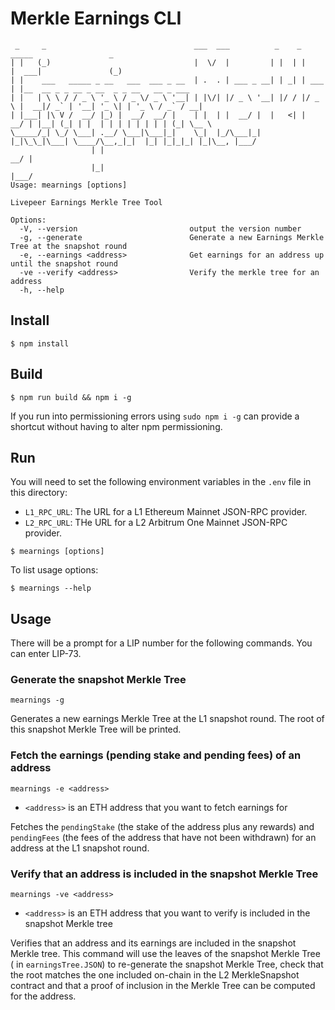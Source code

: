 # Merkle Earnings CLI

```
 _     _                                 ___  ___          _    _        _____                 _
| |   (_)                                |  \/  |         | |  | |      |  ___|               (_)
| |    ___   _____ _ __   ___  ___ _ __  | .  . | ___ _ __| | _| | ___  | |__  __ _ _ __ _ __  _ _ __   __ _ ___
| |   | \ \ / / _ \ '_ \ / _ \/ _ \ '__| | |\/| |/ _ \ '__| |/ / |/ _ \ |  __|/ _` | '__| '_ \| | '_ \ / _` / __|
| |___| |\ V /  __/ |_) |  __/  __/ |    | |  | |  __/ |  |   <| |  __/ | |__| (_| | |  | | | | | | | | (_| \__ \
\_____/_| \_/ \___| .__/ \___|\___|_|    \_|  |_/\___|_|  |_|\_\_|\___| \____/\__,_|_|  |_| |_|_|_| |_|\__, |___/
                  | |                                                                                   __/ |
                  |_|                                                                                  |___/
Usage: mearnings [options]

Livepeer Earnings Merkle Tree Tool

Options:
  -V, --version                         output the version number
  -g, --generate                        Generate a new Earnings Merkle Tree at the snapshot round
  -e, --earnings <address>              Get earnings for an address up until the snapshot round
  -ve --verify <address>                Verify the merkle tree for an address
  -h, --help
```

## Install

```
$ npm install
```

## Build

```
$ npm run build && npm i -g
```

If you run into permissioning errors using `sudo npm i -g` can provide a shortcut without having to alter npm permissioning.

## Run 

You will need to set the following environment variables in the `.env` file in this directory:

- `L1_RPC_URL`: The URL for a L1 Ethereum Mainnet JSON-RPC provider.
- `L2_RPC_URL`: THe URL for a L2 Arbitrum One Mainnet JSON-RPC provider.

```
$ mearnings [options]
```

To list usage options:

```
$ mearnings --help
```

## Usage 

There will be a prompt for a LIP number for the following commands. You can enter LIP-73.

### Generate the snapshot Merkle Tree

`mearnings -g`

Generates a new earnings Merkle Tree at the L1 snapshot round. The root of this snapshot Merkle Tree will be printed.

### Fetch the earnings (pending stake and pending fees) of an address

`mearnings -e <address>`

- `<address>` is an ETH address that you want to fetch earnings for

Fetches the `pendingStake` (the stake of the address plus any rewards) and `pendingFees` (the fees of the address that have not been withdrawn) for an address at the L1 snapshot round. 

### Verify that an address is included in the snapshot Merkle Tree

`mearnings -ve <address>`

- `<address>` is an ETH address that you want to verify is included in the snapshot Merkle tree

Verifies that an address and its earnings are included in the snapshot Merkle tree. This command will use the leaves of the snapshot Merkle Tree ( in `earningsTree.JSON`) to re-generate the snapshot Merkle Tree, check that the root matches the one included on-chain in the L2 MerkleSnapshot contract and that a proof of inclusion in the Merkle Tree can be computed for the address.

